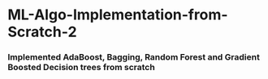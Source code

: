 # ML-Algo-Implementation-from-Scratch-2

### Implemented AdaBoost, Bagging, Random Forest and Gradient Boosted Decision trees from scratch
